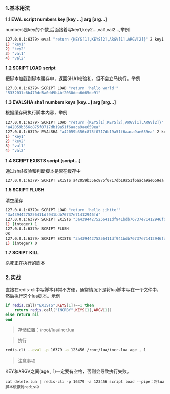### 1.基本用法

**1.1 EVAL script numbers key [key ...] arg [arg...]**

numbers是key的个数,后面接着写key1,key2...,val1,val2...,举例

```bash
127.0.0.1:6379> eval "return {KEYS[1],KEYS[2],ARGV[1],ARGV[2]}" 2 key1 key2 val1 val2
1) "key1"
2) "key2"
3) "val1"
4) "val2"
```

**1.2 SCRIPT LOAD script**

把脚本加载到脚本缓存中，返回SHA1校验和。但不会立马执行，举例

```bash
127.0.0.1:6379> SCRIPT LOAD "return 'hello world'"
"5332031c6b470dc5a0dd9b4bf2030dea6d65de91"
```

**1.3 EVALSHA sha1 numbers keys [key...] arg [arg...]**

根据缓存码执行脚本内容，举例

```bash
127.0.0.1:6379> SCRIPT LOAD "return {KEYS[1],KEYS[2],ARGV[1],ARGV[2]}" 
"a42059b356c875f0717db19a51f6aaca9ae659ea"
127.0.0.1:6379> EVALSHA "a42059b356c875f0717db19a51f6aaca9ae659ea" 2 key1 key2 val1 val2
1) "key1"
2) "key2"
3) "val1"
4) "val2"
```

**1.4 SCRIPT EXISTS script [script...]**

通过sha1校验和判断脚本是否在缓存中

```bash
127.0.0.1:6379> SCRIPT EXISTS a42059b356c875f0717db19a51f6aaca9ae659ea
```

**1.5 SCRIPT FLUSH**

清空缓存

```bash
127.0.0.1:6379> SCRIPT LOAD "return 'hello jihite'"
"3a43944275256411df941bdb76737e71412946fd"
127.0.0.1:6379> SCRIPT EXISTS "3a43944275256411df941bdb76737e71412946fd"
1) (integer) 1
127.0.0.1:6379> SCRIPT FLUSH
OK
127.0.0.1:6379> SCRIPT EXISTS "3a43944275256411df941bdb76737e71412946fd"
1) (integer) 0
```

**1.7 SCRIPT KILL**

杀死正在执行的脚本



### 2.实战

直接在redis-cli中写脚本非常不方便，通常情况下是将lua脚本写在一个文件中，然后执行这个lua脚本。示例

```lua
if redis.call("EXISTS",KEYS[1])==1 then
    return redis.call("INCRBY",KEYS[1],ARGV[1])
else return nil
end

```

> 存储位置：/root/lua/incr.lua

> 执行

```bash
redis-cli --eval -p 16379 -a 123456 /root/lua/incr.lua age , 1
```

>注意事项

KEY和ARGV之间(age , 1)一定要有空格，否则会导致执行失败。



`cat delete.lua | redis-cli -p 16379 -a 123456 script load --pipe：将lua脚本缓存到redis中`